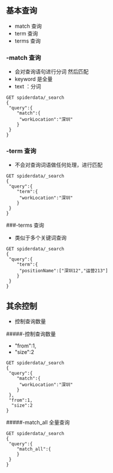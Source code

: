 ## 基本查询
- match 查询
- term 查询
- terms 查询
### -match 查询
- 会对查询语句进行分词 然后匹配
- keyword 是全量
- text  ：分词
````
GET spiderdata/_search
{
 "query":{
    "match":{
     "workLocation":"深圳"
    }
 }
}
````

### -term 查询
- 不会对查询词语做任何处理，进行匹配
````
GET spiderdata/_search
{
 "query":{
    "term":{
     "workLocation":"深圳"
    }
 }
}
````
###-terms 查询
- 类似于多个关键词查询
````
GET spiderdata/_search
{
 "query":{
    "term":{
     "positionName":["深圳12","运营213"]
    }
 }
}
````
## 其余控制
- 控制查询数量

#####-控制查询数量

- "from":1,
- "size":2

````
GET spiderdata/_search
{
 "query":{
    "match":{
     "workLocation":"深圳"
    }
 },
 "from":1,
  "size":2
}
````

#####-match_all 全量查询
````
GET spiderdata/_search
{
 "query":{
    "match_all":{
    }
 }
}

````